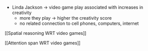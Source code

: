 - Linda Jackson -> video game play associated with increases in creativity
	- more they play -> higher the creativity score
	- no related connection to cell phones, computers, internet 

[[Spatial reasoning WRT video games]]

[[Attention span WRT video games]]

